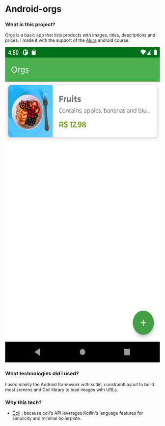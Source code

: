 # Android-orgs

### What is this project?

Orgs is a basic app that lists products with images, titles, descriptions and prices. I made it with the support of the [Alura](https://cursos.alura.com.br/course/android-kotlin-personalize-app) android course.

<img src="/app/src/main/res/drawable/Screenshot_20220722_135052.png" alt="A app with green top bar with the 'orgs' text in white, um fundo branco com um cartão com uma imagem de um pote com frutas e um garfo ao lado, ao lado direito do cartão temos título 'fruits', uma descrição com o texto 'contains: apples, bananas and blu..', com o preço em 12,98 BRL. No canto inferior direito temos um botão flutuante de fundo verde para adicionarmos um novo produto. " height="1024px" width="768px"/>

### What technologies did i used?

I used mainly the Android framework with kotlin, constraintLayout to build most screens and Coil library to load images with URLs.

### Why this tech?

* [Coil](https://github.com/coil-kt/coil) : because coil's API leverages Kotlin's language features for simplicity and minimal boilerplate.
